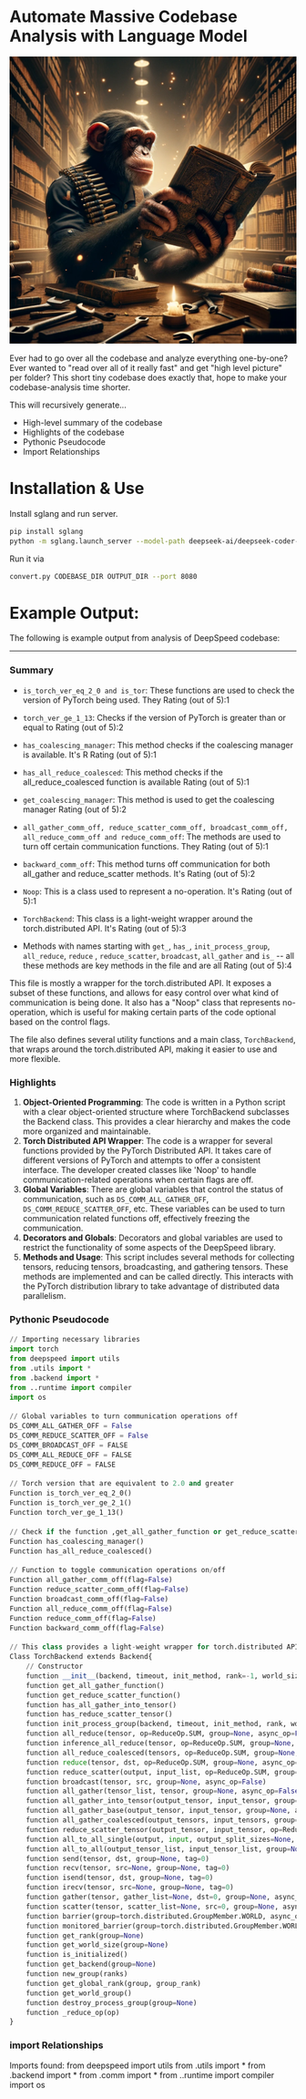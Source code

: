 # Automate Massive Codebase Analysis with Language Model

<p align="center">
  <img src="chimp.webp">
</p>

Ever had to go over all the codebase and analyze everything one-by-one? Ever wanted to "read over all of it really fast" and get "high level picture" per folder? This short tiny codebase does exactly that, hope to make your codebase-analysis time shorter.

This will recursively generate...

* High-level summary of the codebase
* Highlights of the codebase
* Pythonic Pseudocode
* Import Relationships

# Installation & Use

Install sglang and run server.

```bash
pip install sglang
python -m sglang.launch_server --model-path deepseek-ai/deepseek-coder-6.7b-instruct --tp 4 --port 8080
```


Run it via

```bash
convert.py CODEBASE_DIR OUTPUT_DIR --port 8080
```


# Example Output:

The following is example output from analysis of DeepSpeed codebase:

---




### Summary

* `is_torch_ver_eq_2_0 and is_tor`: These functions are used to check the version of PyTorch being used. They Rating (out of 5):1

* `torch_ver_ge_1_13`: Checks if the version of PyTorch is greater than or equal to  Rating (out of 5):2

* `has_coalescing_manager`: This method checks if the coalescing manager is available. It's R Rating (out of 5):1

* `has_all_reduce_coalesced`: This method checks if the all_reduce_coalesced function is available Rating (out of 5):1

* `get_coalescing_manager`: This method is used to get the coalescing manager  Rating (out of 5):2

* `all_gather_comm_off, reduce_scatter_comm_off, broadcast_comm_off, all_reduce_comm_off and reduce_comm_off`: The methods are used to turn off certain communication functions. They Rating (out of 5):1 

* `backward_comm_off`: This method turns off communication for both all_gather and reduce_scatter methods. It's Rating (out of 5):2

* `Noop`: This is a class used to represent a no-operation. It's Rating (out of 5):1

* `TorchBackend`: This class is a light-weight wrapper around the torch.distributed API. It's Rating (out of 5):3

* Methods with names starting with `get_`, `has_`, `init_process_group`, `all_reduce`, `reduce` , `reduce_scatter`, `broadcast`, `all_gather` and `is_` -- all these methods are key methods in the file and are all Rating (out of 5):4

This file is mostly a wrapper for the torch.distributed API. It exposes a subset of these functions, and allows for easy control over what kind of communication is being done. It also has a "Noop" class that represents no-operation, which is useful for making certain parts of the code optional based on the control flags.

The file also defines several utility functions and a main class, `TorchBackend`, that wraps around the torch.distributed API, making it easier to use and more flexible.

### Highlights

1. __Object-Oriented Programming__: The code is written in a Python script with a clear object-oriented structure where TorchBackend subclasses the Backend class. This provides a clear hierarchy and makes the code more organized and maintainable.
2. __Torch Distributed API Wrapper__: The code is a wrapper for several functions provided by the PyTorch Distributed API. It takes care of different versions of PyTorch and attempts to offer a consistent interface. The developer created classes like 'Noop' to handle communication-related operations when certain flags are off.
3. __Global Variables__: There are global variables that control the status of communication, such as `DS_COMM_ALL_GATHER_OFF`, `DS_COMM_REDUCE_SCATTER_OFF`, etc. These variables can be used to turn communication related functions off, effectively freezing the communication.
4. __Decorators and Globals__: Decorators and global variables are used to restrict the functionality of some aspects of the DeepSpeed library.
5. __Methods and Usage__: This script includes several methods for collecting tensors, reducing tensors, broadcasting, and gathering tensors. These methods are implemented and can be called directly. This interacts with the PyTorch distribution library to take advantage of distributed data parallelism.

### Pythonic Pseudocode

```python
// Importing necessary libraries
import torch
from deepspeed import utils
from .utils import *
from .backend import *
from ..runtime import compiler
import os

// Global variables to turn communication operations off
DS_COMM_ALL_GATHER_OFF = False
DS_COMM_REDUCE_SCATTER_OFF = False
DS_COMM_BROADCAST_OFF = FALSE
DS_COMM_ALL_REDUCE_OFF = FALSE
DS_COMM_REDUCE_OFF = FALSE

// Torch version that are equivalent to 2.0 and greater 
Function is_torch_ver_eq_2_0()
Function is_torch_ver_ge_2_1()
Function torch_ver_ge_1_13()

// Check if the function ,get_all_gather_function or get_reduce_scatter_function are available.
Function has_coalescing_manager()
Function has_all_reduce_coalesced()

// Function to toggle communication operations on/off
Function all_gather_comm_off(flag=False)
Function reduce_scatter_comm_off(flag=False)
Function broadcast_comm_off(flag=False)
Function all_reduce_comm_off(flag=False)
Function reduce_comm_off(flag=False)
Function backward_comm_off(flag=False)

// This class provides a light-weight wrapper for torch.distributed API
Class TorchBackend extends Backend{
    // Constructor
    function __init__(backend, timeout, init_method, rank=-1, world_size=-1, name='torch')
    function get_all_gather_function()
    function get_reduce_scatter_function()
    function has_all_gather_into_tensor()
    function has_reduce_scatter_tensor()
    function init_process_group(backend, timeout, init_method, rank, world_size)
    function all_reduce(tensor, op=ReduceOp.SUM, group=None, async_op=False)
    function inference_all_reduce(tensor, op=ReduceOp.SUM, group=None, async_op=False)
    function all_reduce_coalesced(tensors, op=ReduceOp.SUM, group=None, async_op=False)
    function reduce(tensor, dst, op=ReduceOp.SUM, group=None, async_op=False)
    function reduce_scatter(output, input_list, op=ReduceOp.SUM, group=None, async_op=False)
    function broadcast(tensor, src, group=None, async_op=False)
    function all_gather(tensor_list, tensor, group=None, async_op=False)
    function all_gather_into_tensor(output_tensor, input_tensor, group=None, async_op=False)
    function all_gather_base(output_tensor, input_tensor, group=None, async_op=False)
    function all_gather_coalesced(output_tensors, input_tensors, group=None, async_op=False)
    function reduce_scatter_tensor(output_tensor, input_tensor, op=ReduceOp.SUM, group=None, async_op=False)
    function all_to_all_single(output, input, output_split_sizes=None, input_split_sizes=None, group=None, async_op=False)
    function all_to_all(output_tensor_list, input_tensor_list, group=None, async_op=False)
    function send(tensor, dst, group=None, tag=0)
    function recv(tensor, src=None, group=None, tag=0)
    function isend(tensor, dst, group=None, tag=0)
    function irecv(tensor, src=None, group=None, tag=0)
    function gather(tensor, gather_list=None, dst=0, group=None, async_op=False)
    function scatter(tensor, scatter_list=None, src=0, group=None, async_op=False)
    function barrier(group=torch.distributed.GroupMember.WORLD, async_op=False, device_ids=None)
    function monitored_barrier(group=torch.distributed.GroupMember.WORLD, timeout=None, wait_all_ranks=False)
    function get_rank(group=None)
    function get_world_size(group=None)
    function is_initialized()
    function get_backend(group=None)
    function new_group(ranks)
    function get_global_rank(group, group_rank)
    function get_world_group()
    function destroy_process_group(group=None)
    function _reduce_op(op)
}
```


### import Relationships

Imports found:
from deepspeed import utils
from .utils import *
from .backend import *
from .comm import *
from ..runtime import compiler
import os